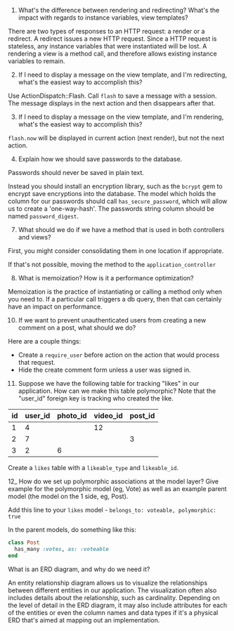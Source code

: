 1) What's the difference between rendering and redirecting? What's the impact with regards to instance variables, view templates?

There are two types of responses to an HTTP request: a render or a redirect. A redirect issues a new HTTP request. Since a HTTP request is stateless, any instance variables that were instantiated will be lost. A rendering a view is a method call, and therefore allows existing instance variables to remain.

2) If I need to display a message on the view template, and I'm redirecting, what's the easiest way to accomplish this?

Use ActionDispatch::Flash. Call `flash` to save a message with a session. The message displays in the next action and then disappears after that.

3) If I need to display a message on the view template, and I'm rendering, what's the easiest way to accomplish this?

`flash.now` will be displayed in current action (next render), but not the next action.

4) Explain how we should save passwords to the database.

Passwords should never be saved in plain text.

Instead you should install an encryption library, such as the `bcrypt` gem to encrypt save encryptions into the database. The model which holds the column for our passwords should call `has_secure_password`, which will allow us to create a 'one-way-hash'. The passwords string column should be named `password_digest`.

7) What should we do if we have a method that is used in both controllers and views?

First, you might consider consolidating them in one location if appropriate.

If that's not possible, moving the method to the `application_controller`

8) What is memoization? How is it a performance optimization?

Memoization is the practice of instantiating or calling a method only when you need to. If a particular call triggers a db query, then that can certainly have an impact on performance.

10) If we want to prevent unauthenticated users from creating a new comment on a post, what should we do?

Here are a couple things:

- Create a `require_user` before action on the action that would process that request.
- Hide the create comment form unless a user was signed in.

11) Suppose we have the following table for tracking "likes" in our application. How can we make this table polymorphic? Note that the "user_id" foreign key is tracking who created the like.

id|user_id|photo_id|video_id|post_id
--|-------|--------|--------|-------
1 |4||12| |
2 |7| | |3|
3 |2|6| | |		

Create a `likes` table with a `likeable_type` and `likeable_id`.

12_ How do we set up polymorphic associations at the model layer? Give example for the polymorphic model (eg, Vote) as well as an example parent model (the model on the 1 side, eg, Post).

Add this line to your `likes` model - `belongs_to: voteable, polymorphic: true`

In the parent models, do something like this:

```rb
class Post
  has_many :votes, as: :voteable
end
```

What is an ERD diagram, and why do we need it?

An entity relationship diagram allows us to visualize the relationships between different entities in our application. The visualization often also includes details about the relationship, such as cardinality. Depending on the level of detail in the ERD diagram, it may also include attributes for each of the entities or even the column names and data types if it's a physical ERD that's aimed at mapping out an implementation.
